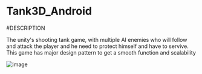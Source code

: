 # Tank3D_Android

#DESCRIPTION

The unity's shooting tank game, with multiple AI enemies who will follow and attack the player and he need to protect himself and have to servive. This game has major design pattern to get a smooth function and scalability

![image](https://user-images.githubusercontent.com/93785444/187342790-057b093c-218c-4b83-9c86-7f63ed170367.png)
